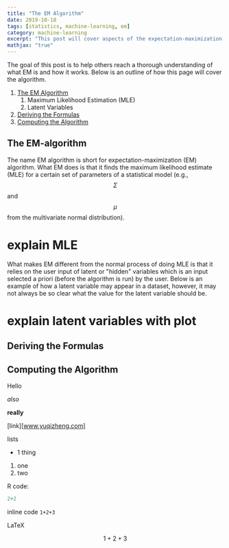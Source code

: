 ```yaml
---
title: "The EM Algorithm"
date: 2019-10-18
tags: [statistics, machine-learning, em]
category: machine-learning
excerpt: "This post will cover aspects of the expectation-maximization (EM) algorithm."
mathjax: "true"
---
```

The goal of this post is to help others reach a thorough understanding of what EM is and how it works. Below is an outline of how this page will cover the algorithm.

1. [The EM Algorithm](https://qzyu999.github.io/wang-zhan/machine-learning/em-algorithm/#the-em-algorithm)
    1. Maximum Likelihood Estimation (MLE)
    2. Latent Variables
2. [Deriving the Formulas](https://qzyu999.github.io/wang-zhan/machine-learning/em-algorithm/#deriving-the-formulas)
3. [Computing the Algorithm](https://qzyu999.github.io/wang-zhan/machine-learning/em-algorithm/#computing-the-algorithm)

## The EM-algorithm
The name EM algorithm is short for expectation-maximization (EM) algorithm. What EM does is that it finds the maximum likelihood estimate (MLE) for a certain set of parameters of a statistical model (e.g., $$\Sigma$$ and $$\mu$$ from the multivariate normal distribution).

# explain MLE

What makes EM different from the normal process of doing MLE is that it relies on the user input of latent or "hidden" variables which is an input selected a priori (before the algorithm is run) by the user. Below is an example of how a latent variable may appear in a dataset, however, it may not always be so clear what the value for the latent variable should be.

# explain latent variables with plot

## Deriving the Formulas

## Computing the Algorithm

Hello

*also*

**really**

[link][www.yuqizheng.com]

lists
* 1 thing

1. one
2. two

R code:
```r
2+2
```

inline code `1+2+3`

LaTeX

$$ 1+2+3 $$
